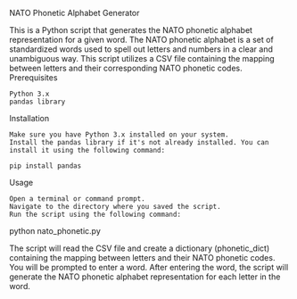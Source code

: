 NATO Phonetic Alphabet Generator

This is a Python script that generates the NATO phonetic alphabet representation for a given word. The NATO phonetic alphabet is a set of standardized words used to spell out letters and numbers in a clear and unambiguous way. This script utilizes a CSV file containing the mapping between letters and their corresponding NATO phonetic codes.
Prerequisites

    Python 3.x
    pandas library

Installation

    Make sure you have Python 3.x installed on your system.
    Install the pandas library if it's not already installed. You can install it using the following command:

    pip install pandas

Usage

    Open a terminal or command prompt.
    Navigate to the directory where you saved the script.
    Run the script using the following command:

python nato_phonetic.py

The script will read the CSV file and create a dictionary (phonetic_dict) containing the mapping between letters and their NATO phonetic codes.
You will be prompted to enter a word.
After entering the word, the script will generate the NATO phonetic alphabet representation for each letter in the word.
